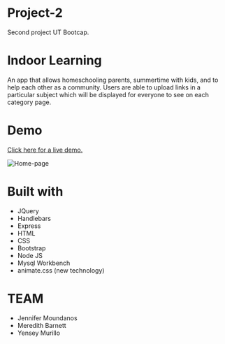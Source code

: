 
# Project-2
Second project UT Bootcap.

# Indoor Learning

An app that allows homeschooling parents, summertime with kids, and to help each other as a community. Users are able to upload links in a particular subject which will be displayed for everyone to see on each category page. 

# Demo
<a href="https://murmuring-coast-07479.herokuapp.com/">Click here for a live demo.</a>

![Home-page](https://github.com/mbarnetttx/project-2/blob/master/ReadMe%20images/project2.png)

# Built with
<ul>
  <li>JQuery</li>
  <li>Handlebars</li>
  <li>Express</li>
  <li>HTML</li>
  <li>CSS</li>
  <li>Bootstrap</li>
  <li>Node JS </li>
  <li>Mysql Workbench </li>
  <li>animate.css (new technology)</li>
</ul>

# TEAM
<ul>
  <li>Jennifer Moundanos</li>
  <li>Meredith Barnett</li>
  <li>Yensey Murillo</li>
</ul>
  
